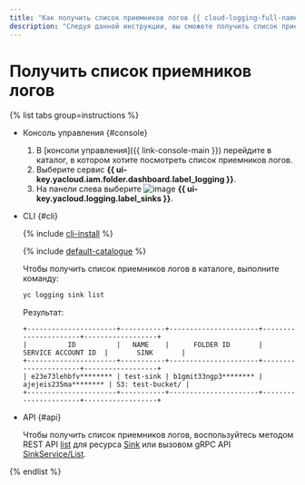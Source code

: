 ```yaml
---
title: "Как получить список приемников логов {{ cloud-logging-full-name }}"
description: "Следуя данной инструкции, вы сможете получить список приемников логов."
---
```


# Получить список приемников логов

{% list tabs group=instructions %}

- Консоль управления {#console}

  1. В [консоли управления]({{ link-console-main }}) перейдите в каталог, в котором хотите посмотреть список приемников логов.
  1. Выберите сервис **{{ ui-key.yacloud.iam.folder.dashboard.label_logging }}**.
  1. На панели слева выберите ![image](../../_assets/console-icons/folder-arrow-down.svg) **{{ ui-key.yacloud.logging.label_sinks }}**.

- CLI {#cli}

  {% include [cli-install](../../_includes/cli-install.md) %}

  {% include [default-catalogue](../../_includes/default-catalogue.md) %}

  Чтобы получить список приемников логов в каталоге, выполните команду:

  ```bash
  yc logging sink list
  ```

  Результат:

  ```text
  +----------------------+-----------+----------------------+----------------------+------------------+
  |          ID          |   NAME    |      FOLDER ID       |  SERVICE ACCOUNT ID  |       SINK       |
  +----------------------+-----------+----------------------+----------------------+------------------+
  | e23e73lehbfv******** | test-sink | b1gmit33ngp3******** | ajejeis235ma******** | S3: test-bucket/ |
  +----------------------+-----------+----------------------+----------------------+------------------+
  ```

- API {#api}

  Чтобы получить список приемников логов, воспользуйтесь методом REST API [list](../api-ref/Sink/list.md) для ресурса [Sink](../api-ref/Sink/index.md) или вызовом gRPC API [SinkService/List](../api-ref/grpc/sink_service.md#List).

{% endlist %}